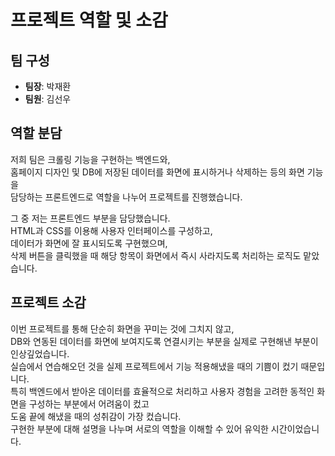 # 프로젝트 역할 및 소감

## 팀 구성
- **팀장**: 박재환  
- **팀원**: 김선우

## 역할 분담
저희 팀은 크롤링 기능을 구현하는 백엔드와,  
홈페이지 디자인 및 DB에 저장된 데이터를 화면에 표시하거나 삭제하는 등의 화면 기능을  
담당하는 프론트엔드로 역할을 나누어 프로젝트를 진행했습니다.

그 중 저는 프론트엔드 부분을 담당했습니다.  
HTML과 CSS를 이용해 사용자 인터페이스를 구성하고,  
데이터가 화면에 잘 표시되도록 구현했으며,  
삭제 버튼을 클릭했을 때 해당 항목이 화면에서 즉시 사라지도록 처리하는 로직도 맡았습니다.

## 프로젝트 소감
이번 프로젝트를 통해 단순히 화면을 꾸미는 것에 그치지 않고,  
DB와 연동된 데이터를 화면에 보여지도록 연결시키는 부분을 실제로 구현해낸 부분이 인상깊었습니다.  
실습에서 연습해오던 것을 실제 프로젝트에서 기능 적용해냈을 때의 기쁨이 컸기 때문입니다.  
특히 백엔드에서 받아온 데이터를 효율적으로 처리하고 사용자 경험을 고려한 동적인 화면을 구성하는 부분에서 어려움이 컸고  
도움 끝에 해냈을 때의 성취감이 가장 컸습니다.  
구현한 부분에 대해 설명을 나누며 서로의 역할을 이해할 수 있어 유익한 시간이었습니다.
